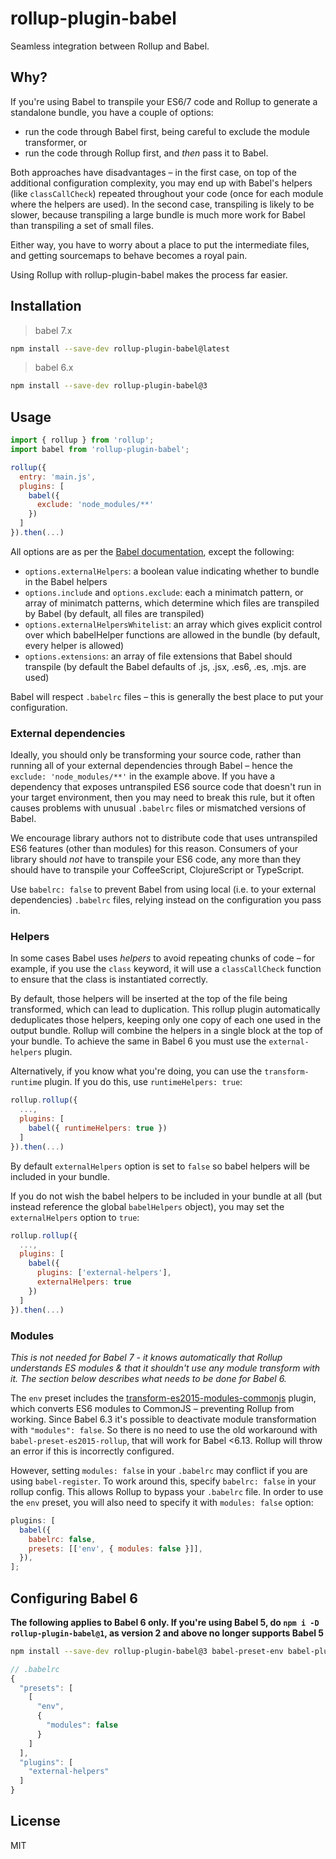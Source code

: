 # rollup-plugin-babel

Seamless integration between Rollup and Babel.

## Why?

If you're using Babel to transpile your ES6/7 code and Rollup to generate a standalone bundle, you have a couple of options:

- run the code through Babel first, being careful to exclude the module transformer, or
- run the code through Rollup first, and _then_ pass it to Babel.

Both approaches have disadvantages – in the first case, on top of the additional configuration complexity, you may end up with Babel's helpers (like `classCallCheck`) repeated throughout your code (once for each module where the helpers are used). In the second case, transpiling is likely to be slower, because transpiling a large bundle is much more work for Babel than transpiling a set of small files.

Either way, you have to worry about a place to put the intermediate files, and getting sourcemaps to behave becomes a royal pain.

Using Rollup with rollup-plugin-babel makes the process far easier.

## Installation

> babel 7.x

```bash
npm install --save-dev rollup-plugin-babel@latest
```

> babel 6.x

```bash
npm install --save-dev rollup-plugin-babel@3
```

## Usage

```js
import { rollup } from 'rollup';
import babel from 'rollup-plugin-babel';

rollup({
  entry: 'main.js',
  plugins: [
    babel({
      exclude: 'node_modules/**'
    })
  ]
}).then(...)
```

All options are as per the [Babel documentation](https://babeljs.io/), except the following:

- `options.externalHelpers`: a boolean value indicating whether to bundle in the Babel helpers
- `options.include` and `options.exclude`: each a minimatch pattern, or array of minimatch patterns, which determine which files are transpiled by Babel (by default, all files are transpiled)
- `options.externalHelpersWhitelist`: an array which gives explicit control over which babelHelper functions are allowed in the bundle (by default, every helper is allowed)
- `options.extensions`: an array of file extensions that Babel should transpile (by default the Babel defaults of .js, .jsx, .es6, .es, .mjs. are used)

Babel will respect `.babelrc` files – this is generally the best place to put your configuration.

### External dependencies

Ideally, you should only be transforming your source code, rather than running all of your external dependencies through Babel – hence the `exclude: 'node_modules/**'` in the example above. If you have a dependency that exposes untranspiled ES6 source code that doesn't run in your target environment, then you may need to break this rule, but it often causes problems with unusual `.babelrc` files or mismatched versions of Babel.

We encourage library authors not to distribute code that uses untranspiled ES6 features (other than modules) for this reason. Consumers of your library should _not_ have to transpile your ES6 code, any more than they should have to transpile your CoffeeScript, ClojureScript or TypeScript.

Use `babelrc: false` to prevent Babel from using local (i.e. to your external dependencies) `.babelrc` files, relying instead on the configuration you pass in.

### Helpers

In some cases Babel uses _helpers_ to avoid repeating chunks of code – for example, if you use the `class` keyword, it will use a `classCallCheck` function to ensure that the class is instantiated correctly.

By default, those helpers will be inserted at the top of the file being transformed, which can lead to duplication. This rollup plugin automatically deduplicates those helpers, keeping only one copy of each one used in the output bundle. Rollup will combine the helpers in a single block at the top of your bundle. To achieve the same in Babel 6 you must use the `external-helpers` plugin.

Alternatively, if you know what you're doing, you can use the `transform-runtime` plugin. If you do this, use `runtimeHelpers: true`:

```js
rollup.rollup({
  ...,
  plugins: [
    babel({ runtimeHelpers: true })
  ]
}).then(...)
```

By default `externalHelpers` option is set to `false` so babel helpers will be included in your bundle.

If you do not wish the babel helpers to be included in your bundle at all (but instead reference the global `babelHelpers` object), you may set the `externalHelpers` option to `true`:

```js
rollup.rollup({
  ...,
  plugins: [
    babel({
      plugins: ['external-helpers'],
      externalHelpers: true
    })
  ]
}).then(...)
```

### Modules

_This is not needed for Babel 7 - it knows automatically that Rollup understands ES modules & that it shouldn't use any module transform with it. The section below describes what needs to be done for Babel 6._

The `env` preset includes the [transform-es2015-modules-commonjs](http://babeljs.io/docs/plugins/transform-es2015-modules-commonjs/) plugin, which converts ES6 modules to CommonJS – preventing Rollup from working. Since Babel 6.3 it's possible to deactivate module transformation with `"modules": false`. So there is no need to use the old workaround with `babel-preset-es2015-rollup`, that will work for Babel <6.13. Rollup will throw an error if this is incorrectly configured.

However, setting `modules: false` in your `.babelrc` may conflict if you are using `babel-register`. To work around this, specify `babelrc: false` in your rollup config. This allows Rollup to bypass your `.babelrc` file. In order to use the `env` preset, you will also need to specify it with `modules: false` option:

```js
plugins: [
  babel({
    babelrc: false,
    presets: [['env', { modules: false }]],
  }),
];
```

## Configuring Babel 6

**The following applies to Babel 6 only. If you're using Babel 5, do `npm i -D rollup-plugin-babel@1`, as version 2 and above no longer supports Babel 5**

```bash
npm install --save-dev rollup-plugin-babel@3 babel-preset-env babel-plugin-external-helpers
```

```js
// .babelrc
{
  "presets": [
    [
      "env",
      {
        "modules": false
      }
    ]
  ],
  "plugins": [
    "external-helpers"
  ]
}
```

## License

MIT
